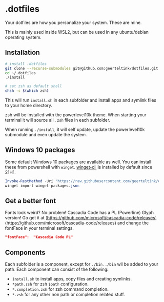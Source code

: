 # .dotfiles

Your dotfiles are how you personalize your system. These are mine.

This is mainly used inside WSL2, but can be used in any ubuntu/debian operating system.

## Installation

```bash
# install .dotfiles
git clone --recurse-submodules git@github.com:geerteltink/dotfiles.git ~/.dotfiles
cd ~/.dotfiles
./install

# set zsh as default shell
chsh -s $(which zsh)
```

This will run `install.sh` in each subfolder and install apps and symlink files to your home directory.

zsh will be installed with the powerlevel10k theme. When starting your terminal it will source all `.zsh` files in each subfolder.

When running `./install`, it will self update, update the powerlevel10k submodule and even update the system.

## Windows 10 packages

Some default Windows 10 packages are available as well. You can install these from powershell with `winget`.
[winget-cli](https://github.com/microsoft/winget-cli#readme) is installed by default since 21H1.

```powershell
Invoke-RestMethod -Uri 'https://raw.githubusercontent.com/geerteltink/dotfiles/main/winget-packages.json' -OutFile 'winget-packages.json'
winget import winget-packages.json
```

## Get a better font

Fonts look weird? No problem! Cascadia Code has a PL (Powerline) Glyph version! Go get it at [https://github.com/microsoft/cascadia-code/releases](https://github.com/microsoft/cascadia-code/releases) and change the fontFace in your terminal settings.

```json
"fontFace":  "Cascadia Code PL"
```

## Components

Each subfolder is a component, except for `./bin`. `./bin` wil be added to your path.
Each component can consist of the following:

- `install.sh` to install apps, copy files and creating symlinks.
- `*path.zsh` for zsh `$path` configuration.
- `*.completion.zsh` for zsh command completion.
- `*.zsh` for any other non path or completion related stuff.
